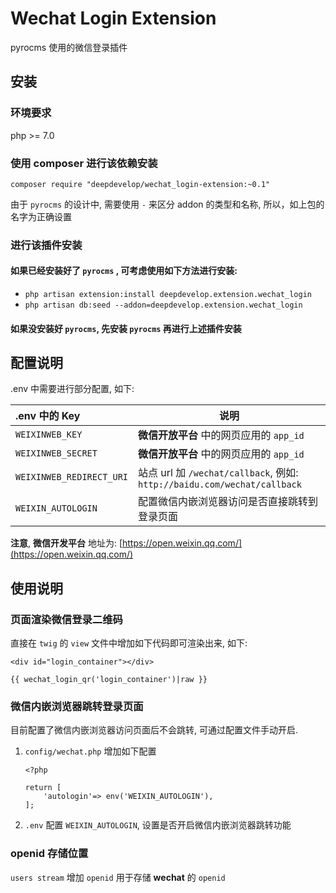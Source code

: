# Wechat Login Extension

pyrocms 使用的微信登录插件

## 安装

### 环境要求

php >= 7.0


### 使用 composer 进行该依赖安装

```
composer require "deepdevelop/wechat_login-extension:~0.1"
```

由于 `pyrocms` 的设计中, 需要使用 `-` 来区分 addon 的类型和名称, 所以，如上包的名字为正确设置 

### 进行该插件安装

#### 如果已经安装好了 `pyrocms` , 可考虑使用如下方法进行安装:
	
* `php artisan extension:install deepdevelop.extension.wechat_login`
* `php artisan db:seed --addon=deepdevelop.extension.wechat_login`


#### 如果没安装好 `pyrocms`, 先安装 `pyrocms` 再进行上述插件安装

## 配置说明

.env 中需要进行部分配置, 如下:

| .env 中的 Key | 说明 |
| :---- | ---- |
| `WEIXINWEB_KEY` | **微信开放平台** 中的网页应用的 `app_id` |
| `WEIXINWEB_SECRET` | **微信开放平台** 中的网页应用的 `app_id` |
| `WEIXINWEB_REDIRECT_URI` | 站点 url 加 `/wechat/callback`, 例如: `http://baidu.com/wechat/callback` |
| `WEIXIN_AUTOLOGIN` | 配置微信内嵌浏览器访问是否直接跳转到登录页面 |


**注意**, **微信开发平台** 地址为: [https://open.weixin.qq.com/](https://open.weixin.qq.com/)

## 使用说明

### 页面渲染微信登录二维码

直接在 `twig` 的 `view` 文件中增加如下代码即可渲染出来, 如下:

```
<div id="login_container"></div>

{{ wechat_login_qr('login_container')|raw }}    
```

### 微信内嵌浏览器跳转登录页面

目前配置了微信内嵌浏览器访问页面后不会跳转, 可通过配置文件手动开启.

1. `config/wechat.php` 增加如下配置

	```	
	<?php

	return [
		'autologin'=> env('WEIXIN_AUTOLOGIN'),
	];

	```

2. `.env` 配置 `WEIXIN_AUTOLOGIN`, 设置是否开启微信内嵌浏览器跳转功能


### openid 存储位置

`users stream` 增加 `openid` 用于存储 **wechat** 的 `openid`